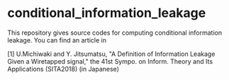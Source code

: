 # conditional_information_leakage

This repository gives source codes for computing conditional information leakage.
You can find an article in 

[1] U.Michiwaki and Y. Jitsumatsu, "A Definition of Information Leakage Given a Wiretapped signal," the 41st Sympo. on Inform. Theory and Its Applications (SITA2018) (in Japanese) 


